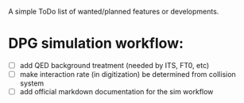 A simple ToDo list of wanted/planned features or developments.

# DPG simulation workflow:

- [ ] add QED background treatment (needed by ITS, FT0, etc)
- [ ] make interaction rate (in digitization) be determined from collision system
- [ ] add official markdown documentation for the sim workflow
